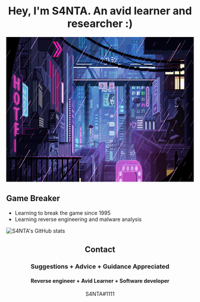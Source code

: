 
<h1 align="center">Hey, I'm S4NTA. An avid learner and researcher :)</h1>




<p align="center">
  <img width="870" height="388" src="https://github.com/S4NTADAY/S4NTADAY/blob/main/cyber.gif">
</p>


## Game Breaker
- Learning to break the game since 1995
- Learning reverse engineering and malware analysis


![S4NTA's GitHub stats](https://github-readme-stats.vercel.app/api?username=S4NTA&theme=tokyonight&show_icons=true)


<h2 align="center">Contact</h2>
<h3 align="center">Suggestions + Advice + Guidance Appreciated </h3>
<h4 align="center">Reverse engineer + Avid Learner + Software developer</h4>
<p align="center">S4NTA#1111</p>


</pre><br>


